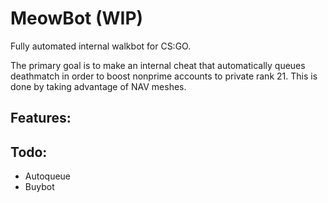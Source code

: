 # MeowBot (WIP)
Fully automated internal walkbot for CS:GO.

The primary goal is to make an internal cheat that automatically queues deathmatch in order to boost nonprime accounts to private rank 21. This is done by taking advantage of NAV meshes.

## Features:

## Todo:
* Autoqueue
* Buybot
